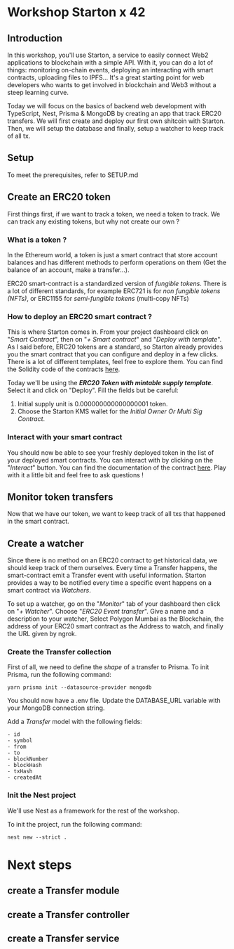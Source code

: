 # Workshop Starton x 42

## Introduction

In this workshop, you'll use Starton, a service to easily connect Web2 applications to blockchain with a simple API.
With it, you can do a lot of things: monitoring on-chain events, deploying an interacting with smart contracts, uploading files to IPFS...
It's a great starting point for web developers who wants to get involved in blockchain and Web3 without a steep learning curve.

Today we will focus on the basics of backend web development with TypeScript, Nest, Prisma & MongoDB by creating an app that track ERC20 transfers.
We will first create and deploy our first own shitcoin with Starton. Then, we will setup the database and finally, setup a watcher to keep track of all tx.

## Setup

To meet the prerequisites, refer to SETUP.md

## Create an ERC20 token

First things first, if we want to track a token, we need a token to track. We can track any existing tokens, but why not create our own ?

### What is a token ?

In the Ethereum world, a token is just a smart contract that store account balances and has different methods to perform operations on them (Get the balance of an account, make a transfer...).

ERC20 smart-contract is a standardized version of _fungible tokens_.
There is a lot of different standards, for example ERC721 is for _non fungible tokens (NFTs)_, or ERC1155 for _semi-fungible tokens_ (multi-copy NFTs)

### How to deploy an ERC20 smart contract ?

This is where Starton comes in. From your project dashboard click on "_Smart Contract_", then on "_+ Smart contract_" and "_Deploy with template_".
As I said before, ERC20 tokens are a standard, so Starton already provides you the smart contract that you can configure and deploy in a few clicks. There is a lot of different templates, feel free to explore them. You can find the Solidity code of the contracts [here](https://github.com/starton-io/smart-contract-templates/tree/master/contracts).

Today we'll be using the **_ERC20 Token with mintable supply template_**. Select it and click on "Deploy". Fill the fields but be careful:

1. Initial supply unit is 0.000000000000000001 token.
2. Choose the Starton KMS wallet for the _Initial Owner Or Multi Sig Contract_.

### Interact with your smart contract

You should now be able to see your freshly deployed token in the list of your deployed smart contracts. You can interact with by clicking on the "_Interact_" button. You can find the documentation of the contract [here](https://docs.starton.com/docs/Smart-contract/ERC20-mintable-Meta). Play with it a little bit and feel free to ask questions !

## Monitor token transfers

Now that we have our token, we want to keep track of all txs that happened in the smart contract.

## Create a watcher

Since there is no method on an ERC20 contract to get historical data, we should keep track of them ourselves. Every time a Transfer happens, the smart-contract emit a Transfer event with useful information. Starton provides a way to be notified every time a specific event happens on a smart contract via _Watchers_.

To set up a watcher, go on the "_Monitor_" tab of your dashboard then click on "_+ Watcher_". Choose "_ERC20 Event transfer_". Give a name and a description to your watcher, Select Polygon Mumbai as the Blockchain, the address of your ERC20 smart contract as the Address to watch, and finally the URL given by ngrok.

### Create the Transfer collection

First of all, we need to define the _shape_ of a transfer to Prisma.
To init Prisma, run the following command:

```
yarn prisma init --datasource-provider mongodb
```

You should now have a .env file. Update the DATABASE_URL variable with your MongoDB connection string.

Add a _Transfer_ model with the following fields:

```
- id
- symbol
- from
- to
- blockNumber
- blockHash
- txHash
- createdAt
```

### Init the Nest project

We'll use Nest as a framework for the rest of the workshop.

To init the project, run the following command:

```
nest new --strict .
```

# Next steps

## create a Transfer module

## create a Transfer controller

## create a Transfer service
